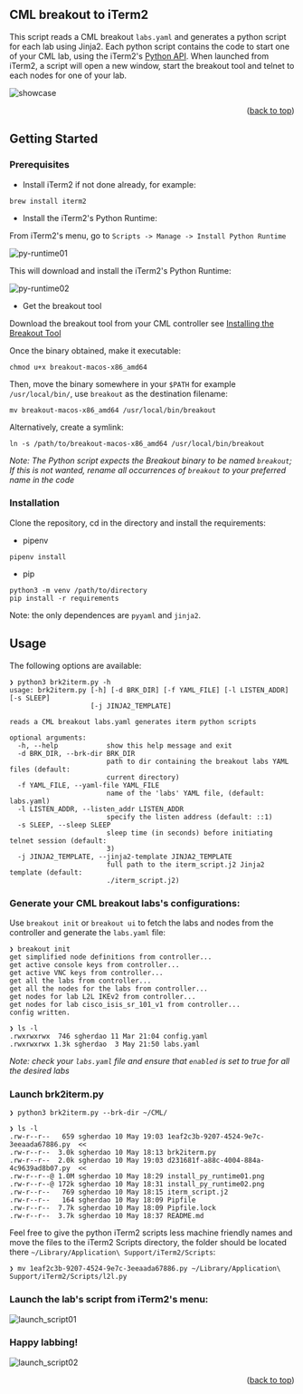 ## CML breakout to iTerm2

This script reads a CML breakout `labs.yaml` and generates a python script for each lab using Jinja2.
Each python script contains the code to start one of your CML lab, using the iTerm2's [Python API](https://iterm2.com/python-api/).
When launched from iTerm2, a script will open a new window, start the breakout tool and telnet to each nodes for one of your lab.

![showcase](showcase.png)

<p align="right">(<a href="#top">back to top</a>)</p>

## Getting Started

### Prerequisites

- Install iTerm2 if not done already, for example:

```
brew install iterm2
```

- Install the iTerm2's Python Runtime:

From iTerm2's menu, go to `Scripts -> Manage -> Install Python Runtime`

![py-runtime01](install_py_runtime01.png)

This will download and install the iTerm2's Python Runtime:

![py-runtime02](install_py_runtime02.png)

- Get the breakout tool

Download the breakout tool from your CML controller see [Installing the Breakout Tool](https://developer.cisco.com/docs/modeling-labs/#!installing-breakout-tool)

Once the binary obtained, make it executable:

```
chmod u+x breakout-macos-x86_amd64
```

Then, move the binary somewhere in your `$PATH` for example `/usr/local/bin/`, use `breakout` as the destination filename:

```
mv breakout-macos-x86_amd64 /usr/local/bin/breakout
```

Alternatively, create a symlink:

```
ln -s /path/to/breakout-macos-x86_amd64 /usr/local/bin/breakout
```

_Note: The Python script expects the Breakout binary to be named `breakout`; If this is not wanted, rename all occurrences of `breakout` to your preferred name in the code_

### Installation

Clone the repository, cd in the directory and install the requirements:

- pipenv

```
pipenv install
```

- pip

```
python3 -m venv /path/to/directory
pip install -r requirements
```

Note: the only dependences are `pyyaml` and `jinja2`.

## Usage

The following options are available:

```
❯ python3 brk2iterm.py -h
usage: brk2iterm.py [-h] [-d BRK_DIR] [-f YAML_FILE] [-l LISTEN_ADDR] [-s SLEEP]
                    [-j JINJA2_TEMPLATE]

reads a CML breakout labs.yaml generates iterm python scripts

optional arguments:
  -h, --help            show this help message and exit
  -d BRK_DIR, --brk-dir BRK_DIR
                        path to dir containing the breakout labs YAML files (default:
                        current directory)
  -f YAML_FILE, --yaml-file YAML_FILE
                        name of the 'labs' YAML file, (default: labs.yaml)
  -l LISTEN_ADDR, --listen_addr LISTEN_ADDR
                        specify the listen address (default: ::1)
  -s SLEEP, --sleep SLEEP
                        sleep time (in seconds) before initiating telnet session (default:
                        3)
  -j JINJA2_TEMPLATE, --jinja2-template JINJA2_TEMPLATE
                        full path to the iterm_script.j2 Jinja2 template (default:
                        ./iterm_script.j2)
```

### Generate your CML breakout labs's configurations:

Use `breakout init` or `breakout ui` to fetch the labs and nodes from the controller and generate the `labs.yaml` file:

```
❯ breakout init
get simplified node definitions from controller...
get active console keys from controller...
get active VNC keys from controller...
get all the labs from controller...
get all the nodes for the labs from controller...
get nodes for lab L2L IKEv2 from controller...
get nodes for lab cisco_isis_sr_101_v1 from controller...
config written.

❯ ls -l
.rwxrwxrwx  746 sgherdao 11 Mar 21:04 config.yaml
.rwxrwxrwx 1.3k sgherdao  3 May 21:50 labs.yaml
```

_Note: check your `labs.yaml` file and ensure that `enabled` is set to true for all the desired labs_

### Launch brk2iterm.py

```
❯ python3 brk2iterm.py --brk-dir ~/CML/

❯ ls -l
.rw-r--r--   659 sgherdao 10 May 19:03 1eaf2c3b-9207-4524-9e7c-3eeaada67886.py  <<
.rw-r--r--  3.0k sgherdao 10 May 18:13 brk2iterm.py
.rw-r--r--  2.0k sgherdao 10 May 19:03 d231681f-a88c-4004-884a-4c9639ad8b07.py  <<
.rw-r--r--@ 1.0M sgherdao 10 May 18:29 install_py_runtime01.png
.rw-r--r--@ 172k sgherdao 10 May 18:31 install_py_runtime02.png
.rw-r--r--   769 sgherdao 10 May 18:15 iterm_script.j2
.rw-r--r--   164 sgherdao 10 May 18:09 Pipfile
.rw-r--r--  7.7k sgherdao 10 May 18:09 Pipfile.lock
.rw-r--r--  3.7k sgherdao 10 May 18:37 README.md
```

Feel free to give the python iTerm2 scripts less machine friendly names and move
the files to the iTerm2 Scripts directory, the folder should be located there
`~/Library/Application\ Support/iTerm2/Scripts`:

```
❯ mv 1eaf2c3b-9207-4524-9e7c-3eeaada67886.py ~/Library/Application\ Support/iTerm2/Scripts/l2l.py
```

### Launch the lab's script from iTerm2's menu:

![launch_script01](launch_script01.png)

### Happy labbing!

![launch_script02](launch_script02.png)

<p align="right">(<a href="#top">back to top</a>)</p>
